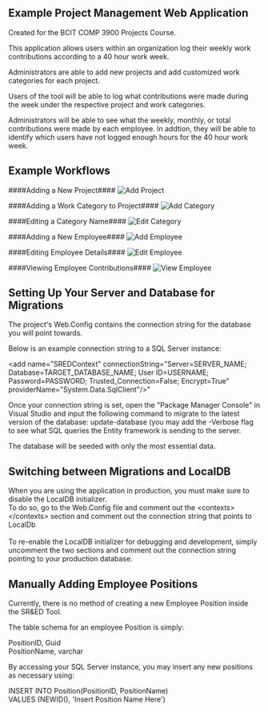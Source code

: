 ## Example Project Management Web Application ##

Created for the BCIT COMP 3900 Projects Course.

This application allows users within an organization log their weekly work contributions according to a 40 hour work week.

Administrators are able to add new projects and add customized work categories for each project.

Users of the tool will be able to log what contributions were made during the week under the respective project and work categories.

Administrators will be able to see what the weekly, monthly, or total contributions were made by each employee. In addtion, they will be able
to identify which users have not logged enough hours for the 40 hour work week.

Example Workflows
-----------------
####Adding a New Project####
![Add Project](../master/readme_files/AddProject.gif?raw=true "Add Project")

####Adding a Work Category to Project####
![Add Category](../master/readme_files/AddCategory.gif?raw=true "Add Category")

####Editing a Category Name####
![Edit Category](../master/readme_files/EditCategory.gif?raw=true "Edit Category")

####Adding a New Employee####
![Add Employee](../master/readme_files/AddEmployee.gif?raw=true "Add Employee")

####Editing Employee Details####
![Edit Employee](../master/readme_files/EditEmployee.gif?raw=true "Edit Employee")

####Viewing Employee Contributions####
![View Employee](../master/readme_files/ViewEmployee.gif?raw=true "View Employee")

Setting Up Your Server and Database for Migrations
--------------------------------------------------
The project's Web.Config contains the connection string for the database you will point towards.

Below is an example connection string to a SQL Server instance:

\<add name="SREDContext" connectionString="Server=SERVER_NAME; Database=TARGET_DATABASE_NAME; User ID=USERNAME; Password=PASSWORD; Trusted_Connection=False; Encrypt=True" providerName="System.Data.SqlClient"/\>"

Once your connection string is set, open the "Package Manager Console" in Visual Studio and input the following command to migrate to the latest version of the database:
update-database (you may add the -Verbose flag to see what SQL queries the Entity framework is sending to the server.

The database will be seeded with only the most essential data.

Switching between Migrations and LocalDB
----------------------------------------
When you are using the application in production, you must make sure to disable the LocalDB initializer.<br/>
To do so, go to the Web.Config file and comment out the \<contexts\>\</contexts\> section and comment out the connection string that points to LocalDb<br/>
<br/>
To re-enable the LocalDB initializer for debugging and development, simply uncomment the two sections and comment out the connection string pointing to your production database.<br/>

Manually Adding Employee Positions
----------------------------------
Currently, there is no method of creating a new Employee Position inside the SR&ED Tool.

The table schema for an employee Position is simply:

PositionID, Guid<br />
PositionName, varchar<br />

By accessing your SQL Server instance, you may insert any new positions as necessary using:

INSERT INTO Position(PositionID, PositionName)<br />
VALUES (NEWID(), 'Insert Position Name Here')
